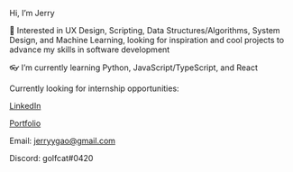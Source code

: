 Hi, I’m Jerry

🎈 Interested in UX Design, Scripting, Data Structures/Algorithms, System Design, and Machine Learning, looking for inspiration and cool projects to advance my skills in software development

👓 I’m currently learning Python, JavaScript/TypeScript, and React

Currently looking for internship opportunities:

[LinkedIn](https://www.linkedin.com/in/jerryyga0/)

[Portfolio](https://portfolio-2023-bky9ak4z8-jjxrry.vercel.app/)

Email: jerryygao@gmail.com

Discord: golfcat#0420


<!---
jjxrry/jjxrry is a ✨ special ✨ repository because its `README.md` (this file) appears on your GitHub profile.
You can click the Preview link to take a look at your changes.
--->
